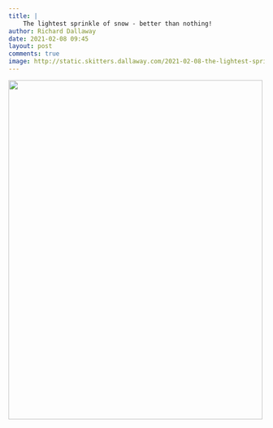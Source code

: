 ```yaml
---
title: |
    The lightest sprinkle of snow - better than nothing!
author: Richard Dallaway
date: 2021-02-08 09:45
layout: post
comments: true
image: http://static.skitters.dallaway.com/2021-02-08-the-lightest-sprinkle-of-snow-better-than-nothing-fullsize-0.jpeg
---
```


<a href="http://static.skitters.dallaway.com/2021-02-08-the-lightest-sprinkle-of-snow-better-than-nothing-fullsize-0.jpeg"><img src="http://static.skitters.dallaway.com/2021-02-08-the-lightest-sprinkle-of-snow-better-than-nothing-thumb-0.jpeg" width="500" height="667"></a>

